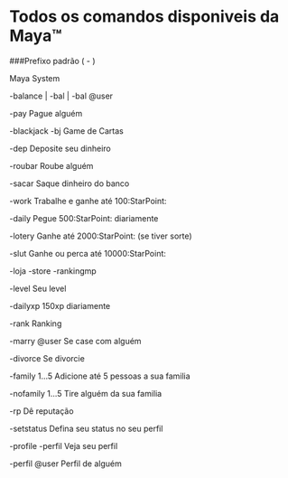 # Todos os comandos disponiveis da Maya™
###Prefixo padrão ( - )


Maya System

-balance | -bal | -bal @user

-pay Pague alguém

-blackjack -bj Game de Cartas

-dep Deposite seu dinheiro

-roubar Roube alguém

-sacar Saque dinheiro do banco

-work Trabalhe e ganhe até 100:StarPoint:

-daily Pegue 500:StarPoint: diariamente

-lotery Ganhe até 2000:StarPoint: (se tiver sorte)

-slut Ganhe ou perca até 10000:StarPoint:

-loja -store -rankingmp

-level Seu level

-dailyxp 150xp diariamente

-rank Ranking

-marry @user Se case com alguém

-divorce Se divorcie

-family 1...5 Adicione até 5 pessoas a sua familia

-nofamily 1...5 Tire alguém da sua familia

-rp Dê reputação

-setstatus Defina seu status no seu perfil

-profile -perfil Veja seu perfil

-perfil @user Perfil de alguém
